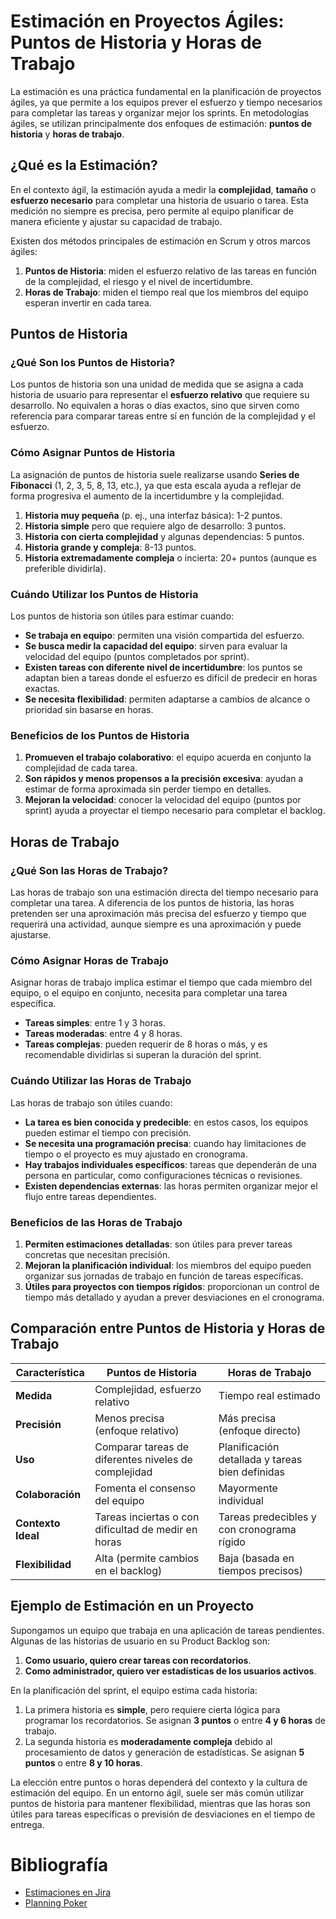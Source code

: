 

# Estimación en Proyectos Ágiles: Puntos de Historia y Horas de Trabajo

La estimación es una práctica fundamental en la planificación de proyectos ágiles, ya que permite a los equipos prever el esfuerzo y tiempo necesarios para completar las tareas y organizar mejor los sprints. En metodologías ágiles, se utilizan principalmente dos enfoques de estimación: **puntos de historia** y **horas de trabajo**.



## ¿Qué es la Estimación?

En el contexto ágil, la estimación ayuda a medir la **complejidad**, **tamaño** o **esfuerzo necesario** para completar una historia de usuario o tarea. Esta medición no siempre es precisa, pero permite al equipo planificar de manera eficiente y ajustar su capacidad de trabajo.

Existen dos métodos principales de estimación en Scrum y otros marcos ágiles:

1. **Puntos de Historia**: miden el esfuerzo relativo de las tareas en función de la complejidad, el riesgo y el nivel de incertidumbre.
2. **Horas de Trabajo**: miden el tiempo real que los miembros del equipo esperan invertir en cada tarea.



## Puntos de Historia

### ¿Qué Son los Puntos de Historia?

Los puntos de historia son una unidad de medida que se asigna a cada historia de usuario para representar el **esfuerzo relativo** que requiere su desarrollo. No equivalen a horas o días exactos, sino que sirven como referencia para comparar tareas entre sí en función de la complejidad y el esfuerzo.

### Cómo Asignar Puntos de Historia

La asignación de puntos de historia suele realizarse usando **Series de Fibonacci** (1, 2, 3, 5, 8, 13, etc.), ya que esta escala ayuda a reflejar de forma progresiva el aumento de la incertidumbre y la complejidad.

1. **Historia muy pequeña** (p. ej., una interfaz básica): 1-2 puntos.
2. **Historia simple** pero que requiere algo de desarrollo: 3 puntos.
3. **Historia con cierta complejidad** y algunas dependencias: 5 puntos.
4. **Historia grande y compleja**: 8-13 puntos.
5. **Historia extremadamente compleja** o incierta: 20+ puntos (aunque es preferible dividirla).

### Cuándo Utilizar los Puntos de Historia

Los puntos de historia son útiles para estimar cuando:

- **Se trabaja en equipo**: permiten una visión compartida del esfuerzo.
- **Se busca medir la capacidad del equipo**: sirven para evaluar la velocidad del equipo (puntos completados por sprint).
- **Existen tareas con diferente nivel de incertidumbre**: los puntos se adaptan bien a tareas donde el esfuerzo es difícil de predecir en horas exactas.
- **Se necesita flexibilidad**: permiten adaptarse a cambios de alcance o prioridad sin basarse en horas.

### Beneficios de los Puntos de Historia

1. **Promueven el trabajo colaborativo**: el equipo acuerda en conjunto la complejidad de cada tarea.
2. **Son rápidos y menos propensos a la precisión excesiva**: ayudan a estimar de forma aproximada sin perder tiempo en detalles.
3. **Mejoran la velocidad**: conocer la velocidad del equipo (puntos por sprint) ayuda a proyectar el tiempo necesario para completar el backlog.



## Horas de Trabajo

### ¿Qué Son las Horas de Trabajo?

Las horas de trabajo son una estimación directa del tiempo necesario para completar una tarea. A diferencia de los puntos de historia, las horas pretenden ser una aproximación más precisa del esfuerzo y tiempo que requerirá una actividad, aunque siempre es una aproximación y puede ajustarse.

### Cómo Asignar Horas de Trabajo

Asignar horas de trabajo implica estimar el tiempo que cada miembro del equipo, o el equipo en conjunto, necesita para completar una tarea específica.

- **Tareas simples**: entre 1 y 3 horas.
- **Tareas moderadas**: entre 4 y 8 horas.
- **Tareas complejas**: pueden requerir de 8 horas o más, y es recomendable dividirlas si superan la duración del sprint.

### Cuándo Utilizar las Horas de Trabajo

Las horas de trabajo son útiles cuando:

- **La tarea es bien conocida y predecible**: en estos casos, los equipos pueden estimar el tiempo con precisión.
- **Se necesita una programación precisa**: cuando hay limitaciones de tiempo o el proyecto es muy ajustado en cronograma.
- **Hay trabajos individuales específicos**: tareas que dependerán de una persona en particular, como configuraciones técnicas o revisiones.
- **Existen dependencias externas**: las horas permiten organizar mejor el flujo entre tareas dependientes.

### Beneficios de las Horas de Trabajo

1. **Permiten estimaciones detalladas**: son útiles para prever tareas concretas que necesitan precisión.
2. **Mejoran la planificación individual**: los miembros del equipo pueden organizar sus jornadas de trabajo en función de tareas específicas.
3. **Útiles para proyectos con tiempos rígidos**: proporcionan un control de tiempo más detallado y ayudan a prever desviaciones en el cronograma.



## Comparación entre Puntos de Historia y Horas de Trabajo

| Característica                    | Puntos de Historia                                           | Horas de Trabajo                             |
|-----------------------------------|--------------------------------------------------------------|----------------------------------------------|
| **Medida**                        | Complejidad, esfuerzo relativo                               | Tiempo real estimado                         |
| **Precisión**                     | Menos precisa (enfoque relativo)                             | Más precisa (enfoque directo)                |
| **Uso**                           | Comparar tareas de diferentes niveles de complejidad         | Planificación detallada y tareas bien definidas |
| **Colaboración**                  | Fomenta el consenso del equipo                               | Mayormente individual                        |
| **Contexto Ideal**                | Tareas inciertas o con dificultad de medir en horas          | Tareas predecibles y con cronograma rígido   |
| **Flexibilidad**                  | Alta (permite cambios en el backlog)                         | Baja (basada en tiempos precisos)            |


## Ejemplo de Estimación en un Proyecto

Supongamos un equipo que trabaja en una aplicación de tareas pendientes. Algunas de las historias de usuario en su Product Backlog son:

1. **Como usuario, quiero crear tareas con recordatorios**.
2. **Como administrador, quiero ver estadísticas de los usuarios activos**.

En la planificación del sprint, el equipo estima cada historia:

1. La primera historia es **simple**, pero requiere cierta lógica para programar los recordatorios. Se asignan **3 puntos** o entre **4 y 6 horas** de trabajo.
2. La segunda historia es **moderadamente compleja** debido al procesamiento de datos y generación de estadísticas. Se asignan **5 puntos** o entre **8 y 10 horas**.

La elección entre puntos o horas dependerá del contexto y la cultura de estimación del equipo. En un entorno ágil, suele ser más común utilizar puntos de historia para mantener flexibilidad, mientras que las horas son útiles para tareas específicas o previsión de desviaciones en el tiempo de entrega.



# Bibliografía

- [Estimaciones en Jira](https://www.atlassian.com/es/agile/project-management/estimation)
- [Planning Poker](https://marketplace.atlassian.com/apps/1212495/planning-poker)